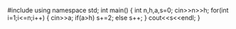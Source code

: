 #include <iostream>
using namespace std;
int main()
{
  int n,h,a,s=0;
  cin>>n>>h;
    for(int i=1;i<=n;i++)
    {
     cin>>a;
     if(a>h)
      s+=2;
     else
      s++;
    }
   cout<<s<<endl;
}
